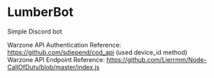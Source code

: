 # LumberBot
Simple Discord bot

Warzone API Authentication Reference: https://github.com/sdiepend/cod_api (used device_id method)     
Warzone API Endpoint Reference: https://github.com/Lierrmm/Node-CallOfDuty/blob/master/index.js
